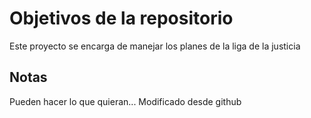 # Objetivos de la repositorio

Este proyecto se encarga de manejar los planes de la liga de la justicia


## Notas
Pueden hacer lo que quieran... Modificado desde github
